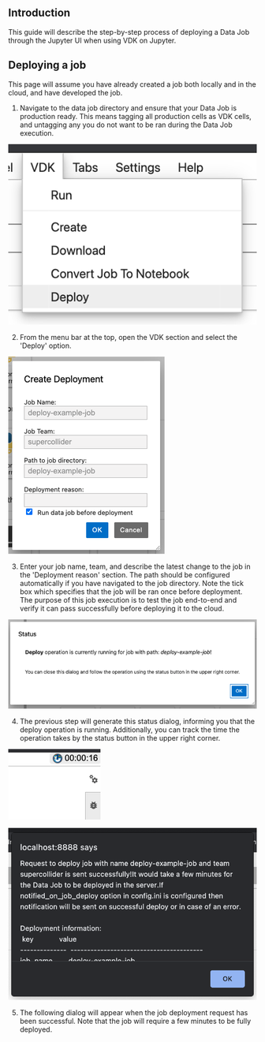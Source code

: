 ## Introduction

This guide will describe the step-by-step process of deploying a Data Job
through the Jupyter UI when using VDK on Jupyter.

## Deploying a job

This page will assume you have already created a job both locally and in the cloud,
and have developed the job.

1. Navigate to the data job directory and ensure that your Data Job is production
ready. This means tagging all production cells as VDK cells, and untagging any
   you do not want to be ran during the Data Job execution.

![VDK dropdown menu](./vdk-menu.png)

2. From the menu bar at the top, open the VDK section and select the 'Deploy' option.

![VDK Deploy menu](./deploy-menu.png)

3. Enter your job name, team, and describe the latest change to the job in the
'Deployment reason' section. The path should be configured automatically if
   you have navigated to the job directory. Note the tick box which specifies that
   the job will be ran once before deployment. The purpose of this job execution is
   to test the job end-to-end and verify it can pass successfully before deploying
   it to the cloud.
   
![Status dialog](./status-dialog.png)

4. The previous step will generate this status dialog, informing you that the
deploy operation is running. Additionally, you can track the time the operation
   takes by the status button in the upper right corner.
   
![Status buttton](./timer.png)

![The dialog shown upon successful deploy](success-text.png)

5. The following dialog will appear when the job deployment request has been
successful. Note that the job will require a few minutes to be fully deployed.
